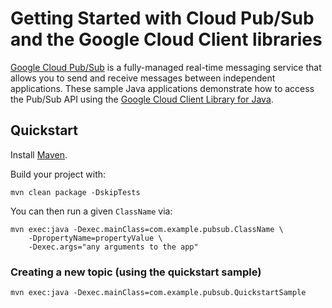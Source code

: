 # Getting Started with Cloud Pub/Sub and the Google Cloud Client libraries

[Google Cloud Pub/Sub][pubsub] is a fully-managed real-time messaging service that allows you to
send and receive messages between independent applications.
These sample Java applications demonstrate how to access the Pub/Sub API using
the [Google Cloud Client Library for Java][google-cloud-java].

[pubsub]: https://cloud.google.com/pubsub/
[google-cloud-java]: https://github.com/GoogleCloudPlatform/google-cloud-java

## Quickstart

Install [Maven](http://maven.apache.org/).

Build your project with:

	mvn clean package -DskipTests
	
You can then run a given `ClassName` via:

	mvn exec:java -Dexec.mainClass=com.example.pubsub.ClassName \
	    -DpropertyName=propertyValue \
		-Dexec.args="any arguments to the app"

### Creating a new topic (using the quickstart sample)

    mvn exec:java -Dexec.mainClass=com.example.pubsub.QuickstartSample
